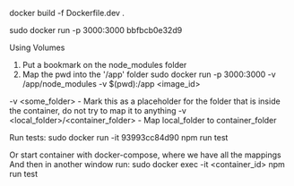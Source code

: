 docker build -f Dockerfile.dev .

sudo docker run -p 3000:3000 bbfbcb0e32d9

Using Volumes
1. Put a bookmark on the node_modules folder
2. Map the pwd into the '/app' folder
sudo docker run -p 3000:3000 -v /app/node_modules -v $(pwd):/app <image_id>

-v <some_folder> - Mark this as a placeholder for the folder that is inside the container, do not try to map it to anything
-v <local_folder>/<container_folder> - Map local_folder to container_folder

Run tests:
sudo docker run -it 93993cc84d90 npm run test

Or start container with docker-compose, where we have all the mappings
And then in another window run:
sudo docker exec -it <container_id> npm run test